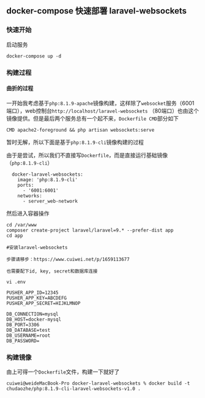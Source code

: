 
## docker-compose 快速部署 laravel-websockets

### 快速开始
启动服务
```
docker-compose up -d
```

### 构建过程
#### 曲折的过程
一开始我考虑基于`php:8.1.9-apache`镜像构建，这样除了`websocket`服务（6001端口），web控制台`http://localhost/laravel-websockets` （80端口）也由这个镜像提供。但是最后两个服务总有一个起不来，`Dockerfile CMD`部分如下
```
CMD apache2-foreground && php artisan websockets:serve
```

暂时无解，所以下面是基于`php:8.1.9-cli`镜像构建的过程

由于是尝试，所以我们不直接写`Dockerfile`，而是直接运行基础镜像（`php:8.1.9-cli`）
```
  docker-laravel-websockets:
    image: 'php:8.1.9-cli'
    ports:
      - '6001:6001'
    networks:
      - server_web-network
```

然后进入容器操作
```
cd /var/www
composer create-project laravel/laravel=9.* --prefer-dist app
cd app

#安装laravel-websockets

步骤请移步：https://www.cuiwei.net/p/1659113677

也需要配下id, key, secret和数据库连接

vi .env

PUSHER_APP_ID=12345
PUSHER_APP_KEY=ABCDEFG
PUSHER_APP_SECRET=HIJKLMNOP

DB_CONNECTION=mysql
DB_HOST=docker-mysql
DB_PORT=3306
DB_DATABASE=test
DB_USERNAME=root
DB_PASSWORD=

```

### 构建镜像
由上可得一个`Dockerfile`文件，构建一下就好了
```
cuiwei@weideMacBook-Pro docker-laravel-websockets % docker build -t chudaozhe/php:8.1.9-cli-laravel-websockets-v1.0 .
```